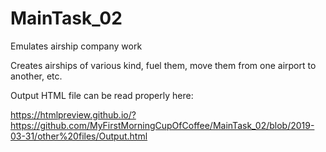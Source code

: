 # MainTask_02

Emulates airship company work

Creates airships of various kind, fuel them, move them from one airport to another, etc.

Output HTML file can be read properly here: 

https://htmlpreview.github.io/?https://github.com/MyFirstMorningCupOfCoffee/MainTask_02/blob/2019-03-31/other%20files/Output.html
